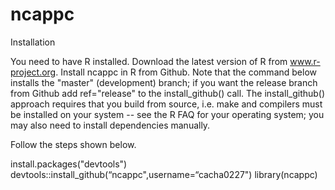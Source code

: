 # ncappc

Installation

You need to have R installed. Download the latest version of R from www.r-project.org. Install ncappc in R from Github. Note that the command below installs the "master" (development) branch; if you want the release branch from Github add ref="release" to the install_github() call.
The install_github() approach requires that you build from source, i.e. make and compilers must be installed on your system -- see the R FAQ for your operating system; you may also need to install dependencies manually.

Follow the steps shown below.

install.packages("devtools")
devtools::install_github(“ncappc",username=“cacha0227")
library(ncappc)
